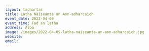 ```yaml
---
layout: tachartas
title: Latha Nàiseanta an Aon-adharcaich
event_date: 2022-04-09
event_time: Fad an latha
address: Alba
image: /images/2022-04-09-latha-naiseanta-an-aon-adharcaich.jpg
website:
email:
---
```

